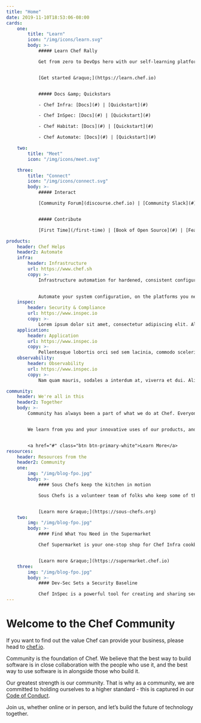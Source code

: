 ```yaml
---
title: "Home"
date: 2019-11-10T18:53:06-08:00
cards:
    one:
        title: "Learn"
        icon: "/img/icons/learn.svg"
        body: >-
            ##### Learn Chef Rally

            Get from zero to DevOps hero with our self-learning platform.


            [Get started &raquo;](https://learn.chef.io)


            ##### Docs &amp; Quickstars

            - Chef Infra: [Docs](#) | [Quickstart](#)

            - Chef InSpec: [Docs](#) | [Quickstart](#)

            - Chef Habitat: [Docs](#) | [Quickstart](#)

            - Chef Automate: [Docs](#) | [Quickstart](#)

    two:
        title: "Meet"
        icon: "/img/icons/meet.svg"

    three:
        title: "Connect"
        icon: "/img/icons/connect.svg"
        body: >-
            ##### Interact

            [Community Forum](discourse.chef.io) | [Community Slack](#)


            ##### Contribute

            [First Time](/first-time) | [Book of Open Source](#) | [Feature Requests](#)

products:
    header: Chef Helps
    header2: Automate
    infra: 
        header: Infrastructure
        url: https://www.chef.sh
        copy: >-
            Infrastructure automation for hardened, consistent configuration at any scale. With Chef Infra, your infrastructure is defined as code, ensuring that configuration policies are flexible, versionable, testable, and human readable. 

            
            Automate your system configuration, on the platforms you need, whether in the cloud, in the datacenter, or in the field. Don’t solve the same problems over and over again! Automate them and give your team the ability to build new innovations.
    inspec: 
        header: Security & Compliance
        url: https://www.inspec.io
        copy: >-
            Lorem ipsum dolor sit amet, consectetur adipiscing elit. Aliquam pulvinar consectetur consequat. Ut imperdiet accumsan orci ac feugiat. Donec ac mollis velit. Nam pulvinar ipsum ut magna auctor, vitae vulputate lacus ullamcorper. Suspendisse dapibus luctus elit. Aenean gravida egestas condimentum. Morbi at semper mauris, a ultrices ligula.
    application: 
        header: Application
        url: https://www.inspec.io
        copy: >-
            Pellentesque lobortis orci sed sem lacinia, commodo scelerisque arcu placerat. Aliquam pulvinar consectetur consequat. Ut imperdiet accumsan orci ac feugiat. Donec ac mollis velit. Nam pulvinar ipsum ut magna auctor, vitae vulputate lacus ullamcorper. Suspendisse dapibus luctus elit. Aenean gravida egestas condimentum. Morbi at semper mauris, a ultrices ligula.
    observability: 
        header: Observability
        url: https://www.inspec.io
        copy: >-
            Nam quam mauris, sodales a interdum at, viverra et dui. Aliquam pulvinar consectetur consequat. Ut imperdiet accumsan orci ac feugiat. Donec ac mollis velit. Nam pulvinar ipsum ut magna auctor, vitae vulputate lacus ullamcorper. Suspendisse dapibus luctus elit. Aenean gravida egestas condimentum. Morbi at semper mauris, a ultrices ligula.

community:
    header: We're all in this
    header2: Together
    body: >-
        Community has always been a part of what we do at Chef. Everyone is invited.


        We learn from you and your innovative uses of our products, and the whole community benefits from contributions from teams at companies like Nordstrom and Alaska Airlines. We welcome your contributions, suggestions, and questions on all of our projects.


        <a href="#" class="btn btn-primary-white">Learn More</a>
resources:
    header: Resources from the
    header2: Community
    one:
        img: "/img/blog-fpo.jpg"
        body: >-
            #### Sous Chefs keep the kitchen in motion

            Sous Chefs is a volunteer team of folks who keep some of the Chef Infra community’s most-used cookbooks up to date. Join them in the #sous-chefs channel on our Community Slack, or in their repos on GitHub to learn more about what goes into creating and maintaining cookbooks with thousands of downloads.


            [Learn more &raquo;](https://sous-chefs.org)
    two:
        img: "/img/blog-fpo.jpg"
        body: >-
            #### Find What You Need in the Supermarket

            Chef Supermarket is your one-stop shop for Chef Infra cookbooks, tools, and plugins to enhance your Chef Infra workflow. Need to install a new piece of software? Check the Supermarket for a cookbook to help you out! Have a cookbook that solves a task for you? Share it to the Supermarket for others to use.


            [Learn more &raquo;](https://supermarket.chef.io)
    three:
        img: "/img/blog-fpo.jpg"
        body: >-
            #### Dev-Sec Sets a Security Baseline

            Chef InSpec is a powerful tool for creating and sharing security profiles. The InSpec community at https://dev-sec.io has created a myriad of baseline profiles for you to download and use to secure your infrastructure and key application platforms
---
```


# Welcome to the <span class="highlight">Chef Community</span>


<span id="chefio">If you want to find out the value Chef can provide your business, please head to [chef.io](https://www.chef.io).</span>


Community is the foundation of Chef.  We believe that the best way to build software is in close collaboration with the people who use it, and the best way to use software is in alongside those who build it. 
     

Our greatest strength is our community. That is why as a community, we are committed to holding ourselves to a higher standard - this is captured in our [Code of Conduct].


Join us, whether online or in person, and let’s build the future of technology together.




[Code of Conduct]: https://github.com/chef/chef-oss-practices/blob/master/CODE_OF_CONDUCT.md